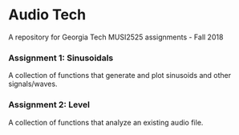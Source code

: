 # Audio Tech
A repository for Georgia Tech MUSI2525 assignments - Fall 2018

### Assignment 1: Sinusoidals
A collection of functions that generate and plot sinusoids and other signals/waves.

### Assignment 2: Level
A collection of functions that analyze an existing audio file.
